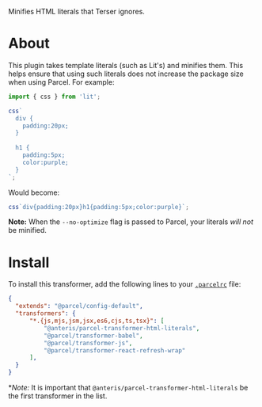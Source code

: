 Minifies HTML literals that Terser ignores.

# About
This plugin takes template literals (such as Lit's) and minifies them. This helps ensure that using such literals does not increase the package size when using Parcel. For example: 

```ts
import { css } from 'lit';

css`
  div {
    padding:20px;
  }
  
  h1 {
    padding:5px;
    color:purple;
  }
`;
```

Would become:

```ts
css`div{padding:20px}h1{padding:5px;color:purple}`;
```

**Note:** When the `--no-optimize` flag is passed to Parcel, your literals _will not_ be minified.

# Install

To install this transformer, add the following lines to your [`.parcelrc`](https://parceljs.org/features/plugins/#.parcelrc) file:

```json
{
  "extends": "@parcel/config-default",
  "transformers": {
      "*.{js,mjs,jsm,jsx,es6,cjs,ts,tsx}": [
          "@anteris/parcel-transformer-html-literals",
          "@parcel/transformer-babel",
          "@parcel/transformer-js",
          "@parcel/transformer-react-refresh-wrap"
      ],
  }
}
```

**Note:* It is important that `@anteris/parcel-transformer-html-literals` be the first transformer in the list.